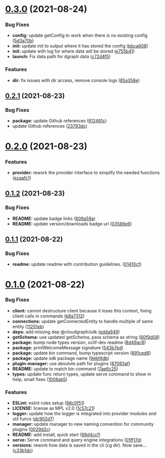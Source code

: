 # [0.3.0](https://gitlab.com/auto-cloud/cloudgraph/cli/compare/0.2.1...0.3.0) (2021-08-24)


### Bug Fixes

* **config:** update getConfig to work when there is no existing config ([5d3a70b](https://gitlab.com/auto-cloud/cloudgraph/cli/commit/5d3a70bd680e8e20c3445f1c72b806022c68846b))
* **init:** update init to output where it has stored the config ([bbca608](https://gitlab.com/auto-cloud/cloudgraph/cli/commit/bbca608a42fa1212f5a0a7d92c8ebf7681a49436))
* **init:** update with log for where data will be stored ([e755b41](https://gitlab.com/auto-cloud/cloudgraph/cli/commit/e755b41e813ef22245838ab3097d99df04ff0903))
* **launch:** Fix data path for dgraph data ([c72d4f5](https://gitlab.com/auto-cloud/cloudgraph/cli/commit/c72d4f59c4dd34f9e30f981cd53c0fa4eab266db))


### Features

* **dir:** fix issues with dir access, remove console logs ([85a358e](https://gitlab.com/auto-cloud/cloudgraph/cli/commit/85a358efd38e809748fa857b28a9e02c81727447))

## [0.2.1](https://gitlab.com/auto-cloud/cloudgraph/cli/compare/0.2.0...0.2.1) (2021-08-23)


### Bug Fixes

* **package:** update Github references ([612461c](https://gitlab.com/auto-cloud/cloudgraph/cli/commit/612461cc5c6511bac2d496898fb0f43d8145bc9b))
* update Github references ([23793dc](https://gitlab.com/auto-cloud/cloudgraph/cli/commit/23793dca8ec274a6cfe9a9184a4b98966dfdad81))

# [0.2.0](https://gitlab.com/auto-cloud/cloudgraph/cli/compare/0.1.2...0.2.0) (2021-08-23)


### Features

* **provider:** rework the provider interface to simplify the needed functions ([ecaafc1](https://gitlab.com/auto-cloud/cloudgraph/cli/commit/ecaafc1dfdb9496150b4d36bab0920e5cbde28e4))

## [0.1.2](https://gitlab.com/auto-cloud/cloudgraph/cli/compare/0.1.1...0.1.2) (2021-08-23)


### Bug Fixes

* **README:** update badge links ([609a59a](https://gitlab.com/auto-cloud/cloudgraph/cli/commit/609a59a29a4233d12ec7a2cb261fc3bd3c32949a))
* **README:** update version/downloads badge url ([03586e6](https://gitlab.com/auto-cloud/cloudgraph/cli/commit/03586e6f555a82d362ec05845aeb69f71687e9ee))

## [0.1.1](https://gitlab.com/auto-cloud/cloudgraph/cli/compare/0.1.0...0.1.1) (2021-08-22)


### Bug Fixes

* **readme:** update readme with contribution guidelines. ([01410cf](https://gitlab.com/auto-cloud/cloudgraph/cli/commit/01410cf3eed3aedc6ead635f955bff556d434476))

# [0.1.0](https://gitlab.com/auto-cloud/cloudgraph/cli/compare/0.0.1...0.1.0) (2021-08-22)


### Bug Fixes

* **client:** cannot destructure client because it loses this context, fixing client calls in commands ([b8a7312](https://gitlab.com/auto-cloud/cloudgraph/cli/commit/b8a7312aa76ea1291e35bf75b16e00eeebb1ca75))
* **connections:** update getConnectedEntity to handle multiple of same entity ([11251eb](https://gitlab.com/auto-cloud/cloudgraph/cli/commit/11251ebaab5e2780e0d18a2641bc8aef83174fc2))
* **deps:** add missing dep @cloudgraph/sdk ([edda949](https://gitlab.com/auto-cloud/cloudgraph/cli/commit/edda94907a6b2d253f87141dfc1a1ca7a2bfd65c))
* **getSchema:** use updated getSchema, pass schema as string ([80f9d08](https://gitlab.com/auto-cloud/cloudgraph/cli/commit/80f9d08482ecb5e3f10c294fc1e7460f90ed2fae))
* **package:** bump node types version, oclif-dev readme ([8d49ac8](https://gitlab.com/auto-cloud/cloudgraph/cli/commit/8d49ac8226c78a8f182a236094e7c15260f1367c))
* **package:** printWelcomeMessage signature ([543b7ed](https://gitlab.com/auto-cloud/cloudgraph/cli/commit/543b7edc5f66289423ab7cef8c5f8a8997e251ec))
* **package:** update bin command, bump typescript version ([691ced6](https://gitlab.com/auto-cloud/cloudgraph/cli/commit/691ced61d0c21898f7b75176d0debbe352132bcd))
* **package:** update sdk package name ([9ebf4db](https://gitlab.com/auto-cloud/cloudgraph/cli/commit/9ebf4db937ae32a219d46b493466c36b118833e1))
* **plugin-manager:** use absolute path for plugins ([87093af](https://gitlab.com/auto-cloud/cloudgraph/cli/commit/87093af84fdec96189c1b76c183a4feacf78d6cb))
* **README:** update to match bin command ([7ae6c25](https://gitlab.com/auto-cloud/cloudgraph/cli/commit/7ae6c25151b7829bda556e0450add3ca5cab7760))
* **types:** update func return types, update serve command to show in help, small fixes ([1008ab5](https://gitlab.com/auto-cloud/cloudgraph/cli/commit/1008ab51e9e1aef79b2aa98c6833e1f2757b78ca))


### Features

* **ESLint:** eslint rules setup ([98c0f51](https://gitlab.com/auto-cloud/cloudgraph/cli/commit/98c0f511c1bebd119e67a299709e3dde4ff52c15))
* **LICENSE:** license as MPL v2.0 ([1c57c21](https://gitlab.com/auto-cloud/cloudgraph/cli/commit/1c57c21fe8eddf9ca3cdb457d2b1d551f43b16c6))
* **logger:** update how the logger is integrated into provider modules and util funcs ([dc902d7](https://gitlab.com/auto-cloud/cloudgraph/cli/commit/dc902d73644a0db31fc4452a3c0ef777a24c6547))
* **manager:** update manager to new naming convention for community plugins ([0029d2c](https://gitlab.com/auto-cloud/cloudgraph/cli/commit/0029d2c513fda9fc434bb30d6ef697bd665de96c))
* **README:** add install, quick start ([99d4ccf](https://gitlab.com/auto-cloud/cloudgraph/cli/commit/99d4ccfe28cde90c57f18599431a55bc801e46f2))
* **serve:** Serve command and query engine integrations ([01ff17d](https://gitlab.com/auto-cloud/cloudgraph/cli/commit/01ff17dfafb908105aa1addce67ac3a57c4cd522))
* **versions:** rework how data is saved in the cli (cg dir). Now save... ([c33b1dc](https://gitlab.com/auto-cloud/cloudgraph/cli/commit/c33b1dcccbe67bc21a4c8992de4e412ccb630cbb))
